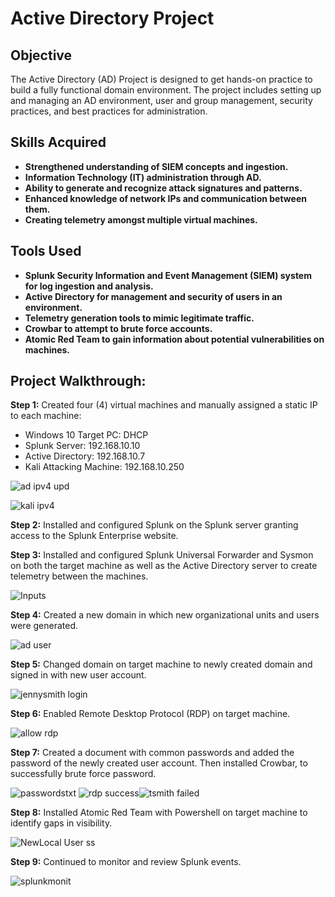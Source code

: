 <h1>Active Directory Project</h1>

<h2>Objective</h2>
The Active Directory (AD) Project is designed to get hands-on practice to build a fully functional domain environment. The project includes setting up and managing an AD environment, user and group management, security practices, and best practices for administration. 
<br />


<h2>Skills Acquired</h2>

- <b>Strengthened understanding of SIEM concepts and ingestion.</b> 
- <b>Information Technology (IT) administration through AD.</b>
- <b>Ability to generate and recognize attack signatures and patterns.</b>
- <b>Enhanced knowledge of network IPs and communication between them.</b>
- <b>Creating telemetry amongst multiple virtual machines.</b>

<h2>Tools Used </h2>

- <b>Splunk Security Information and Event Management (SIEM) system for log ingestion and analysis.</b>
- <b>Active Directory for management and security of users in an environment.</b>
- <b>Telemetry generation tools to mimic legitimate traffic.</b>
- <b>Crowbar to attempt to brute force accounts.</b>
- <b>Atomic Red Team to gain information about potential vulnerabilities on machines.</b>

<h2>Project Walkthrough:</h2>

**Step 1:** Created four (4) virtual machines and manually assigned a static IP to each machine:

- Windows 10 Target PC: DHCP
- Splunk Server: 192.168.10.10
- Active Directory: 192.168.10.7
- Kali Attacking Machine: 192.168.10.250

![ad ipv4 upd](https://github.com/user-attachments/assets/4dff52ca-6b65-4763-89a9-02e28c821156)

![kali ipv4](https://github.com/user-attachments/assets/fb37030a-5114-4766-9203-abdce3347958)


**Step 2:** Installed and configured Splunk on the Splunk server granting access to the Splunk Enterprise website.


**Step 3:** Installed and configured Splunk Universal Forwarder and Sysmon on both the target machine as well as the Active Directory server to create telemetry between the machines.

![Inputs](https://github.com/user-attachments/assets/c5f6e7a3-38ba-46ea-a17e-5facdb9d358b)


**Step 4:** Created a new domain in which new organizational units and users were generated.

![ad user](https://github.com/user-attachments/assets/bb93e76c-50e8-4c6a-8689-8c0eb778c87e)


**Step 5:** Changed domain on target machine to newly created domain and signed in with new user account.

![jennysmith login](https://github.com/user-attachments/assets/0659fc0f-6536-465e-936d-e83272e839c0)


**Step 6:** Enabled Remote Desktop Protocol (RDP) on target machine.

![allow rdp](https://github.com/user-attachments/assets/404a37cf-42f8-41d6-bc58-6be50ee57f9e)


**Step 7:** Created a document with common passwords and added the password of the newly created user account. Then installed Crowbar, to successfully brute force password.

![passwordstxt](https://github.com/user-attachments/assets/0daa2360-af42-48f2-9e1b-37a798d9b334) ![rdp success](https://github.com/user-attachments/assets/d730e053-f56d-40f7-a547-84c3a2bf1658)![tsmith failed](https://github.com/user-attachments/assets/39997b5b-d92b-490a-aabd-6d58c68d46ef)


**Step 8:**  Installed Atomic Red Team with Powershell on target machine to identify gaps in visibility.

![NewLocal User ss](https://github.com/user-attachments/assets/6c7cb84f-5ade-4ed1-bce6-bcb920ad530c)


**Step 9:** Continued to monitor and review Splunk events.

![splunkmonit](https://github.com/user-attachments/assets/c2c9cda8-b21e-468e-bd7d-13fe96be1430)

